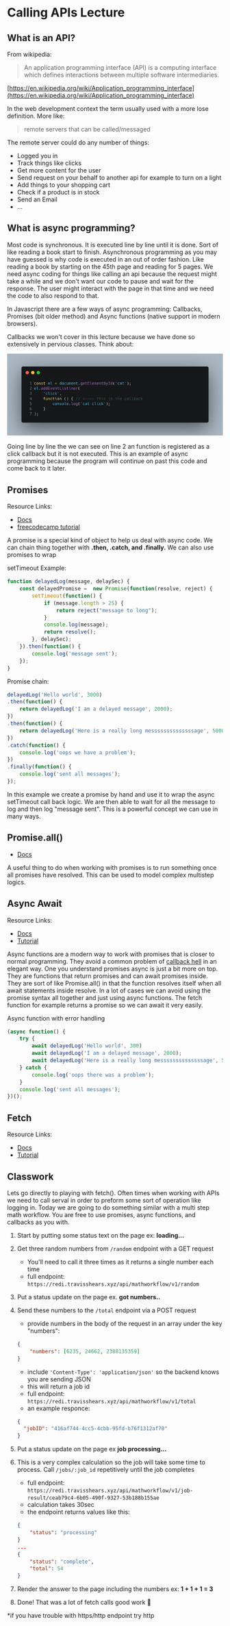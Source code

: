 # Calling APIs Lecture

## What is an API?

From wikipedia:

> An application programming interface (API) is a computing interface which defines interactions between multiple software intermediaries.

[https://en.wikipedia.org/wiki/Application_programming_interface](https://en.wikipedia.org/wiki/Application_programming_interface)

In the web development context the term usually used with a more lose definition. More like: 

> remote servers that can be called/messaged

The remote server could do any number of things:

- Logged you in
- Track things like clicks
- Get more content for the user
- Send request on your behalf to another api for example to turn on a light
- Add things to your shopping cart
- Check if a product is in stock
- Send an Email
- ...

## What is async programming?

Most code is synchronous. It is executed line by line until it is done. Sort of like reading a book start to finish. Asynchronous programming as you may have guessed is why code is executed in an out of order fashion. Like reading a book by starting on the 45th page and reading for 5 pages. We need async coding for things like calling an api because the request might take a while and we don't want our code to pause and wait for the response. The user might interact with the page in that time and we need the code to also respond to that. 

In Javascript there are a few ways of async programming: Callbacks, Promises (bit older method) and Async functions (native support in modern browsers). 

Callbacks we won't cover in this lecture because we have done so extensively in pervious classes. Think about:

![callback_example.png](callback_example.png)

Going line by line the we can see on line 2 an function is registered as a click callback but it is not executed. This is an example of async programming because the program will continue on past this code and come back to it later.

## Promises

Resource Links:

- [Docs](https://developer.mozilla.org/en-US/docs/Web/JavaScript/Reference/Global_Objects/Promise)
- [freecodecamp tutorial](https://www.freecodecamp.org/learn/javascript-algorithms-and-data-structures/es6/create-a-javascript-promise)

A promise is a special kind of object to help us deal with async code. We can chain thing together with **.then, .catch, and .finally.** We can also use promises to wrap 

setTimeout Example:

```js
function delayedLog(message, delaySec) {
    const delayedPromise =  new Promise(function(resolve, reject) {
        setTimeout(function() {
            if (message.length > 25) {
                return reject("message to long");
            }
            console.log(message);
            return resolve();
        }, delaySec);
    }).then(function() {
        console.log('message sent');
    });
}
```

Promise chain:

```js
delayedLog('Hello world', 3000)
.then(function() {
    return delayedLog('I am a delayed message', 2000);
})
.then(function() {
    return delayedLog('Here is a really long messssssssssssssage', 5000);
})
.catch(function() {
    console.log('oops we have a problem');
})
.finally(function() {
    console.log('sent all messages');
});
```

In this example we create a promise by hand and use it to wrap the async setTimeout call back logic. We are then able to wait for all the message to log and then log "message sent". This is a powerful concept we can use in many ways.

## Promise.all()

- [Docs](https://developer.mozilla.org/en-US/docs/Web/JavaScript/Reference/Global_Objects/Promise/all)

A useful thing to do when working with promises is to run something once all promises have resolved. This can be used to model complex multistep logics.

## Async Await

Resource Links:

- [Docs](https://developer.mozilla.org/en-US/docs/Web/JavaScript/Reference/Statements/async_function)
- [Tutorial](https://javascript.info/async-await)

Async functions are a modern way to work with promises that is closer to normal programming. They avoid a common problem of [callback hell](http://callbackhell.com/) in an elegant way. One you understand promises async is just a bit more on top. They are functions that return promises and can await promises inside. They are sort of like Promise.all() in that the function resolves itself when all await statements inside resolve. In a lot of cases we can avoid using the promise syntax all together and just using async functions. The fetch function for example returns a promise so we can await it very easily. 

Async function with error handling

```js
(async function() {
    try {
        await delayedLog('Hello world', 300)
        await delayedLog('I am a delayed message', 2000);
        await delayedLog('Here is a really long messssssssssssssage', 5000);
    } catch {
        console.log('oops there was a problem');
    }
    console.log('sent all messages');
})();
```

## Fetch

Resource Links:

- [Docs](https://developer.mozilla.org/en-US/docs/Web/API/Fetch_API/Using_Fetch)
- [Tutorial](https://javascript.info/fetch)

## Classwork

Lets go directly to playing with fetch(). Often times when working with APIs we need to call serval in order to preform some sort of operation like logging in. Today we are going to do something similar with a multi step math workflow. You are free to use promises, async functions, and callbacks as you with.

1. Start by putting some status text on the page ex: **loading...**
2. Get three random numbers from `/random` endpoint with a GET request
    - You'll need to call it three times as it returns a single number each time
    - full endpoint: `https://redi.travisshears.xyz/api/mathworkflow/v1/random`
3. Put a status update on the page ex. **got numbers..**
4. Send these numbers to the `/total` endpoint via a POST request
    - provide numbers in the body of the request in an array under the key "numbers":

    ```json
    {
        "numbers": [6235, 24662, 2388135359]
    }
    ```

    - include `'Content-Type': 'application/json'` so the backend knows you are sending JSON
    - this will return a job id
    - full endpoint: `https://redi.travisshears.xyz/api/mathworkflow/v1/total`
    - an example responce:

    ```json
    {
      "jobID": "416af744-4cc5-4cbb-95fd-b76f1312af70"
    }
    ```

5. Put a status update on the page ex **job processing...**
6. This is a very complex calculation so the job will take some time to process. Call `/jobs/:job_id` repetitively until the job completes
    - full endpoint: `https://redi.travisshears.xyz/api/mathworkflow/v1/job-result/ceab79c4-6b05-490f-9327-53b188b155ae`
    - calculation takes 30sec
    - the endpoint returns values like this:

    ```json
    {
        "status": "processing"
    }
    ...
    {
        "status": "complete",
        "total": 54
    }
    ```

7. Render the answer to the page including the numbers ex: **1 + 1 + 1 = 3**
8. Done! That was a lot of fetch calls good work 🎉 

*if you have trouble with https/http endpoint try http
